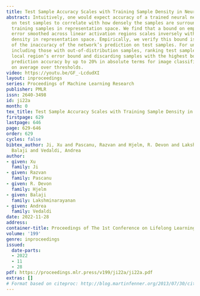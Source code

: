 ```yaml
---
title: Test Sample Accuracy Scales with Training Sample Density in Neural Networks
abstract: Intuitively, one would expect accuracy of a trained neural network’s prediction
  on test samples to correlate with how densely the samples are surrounded by seen
  training samples in representation space. We find that a bound on empirical training
  error smoothed across linear activation regions scales inversely with training sample
  density in representation space. Empirically, we verify this bound is a strong predictor
  of the inaccuracy of the network’s prediction on test samples. For unseen test sets,
  including those with out-of-distribution samples, ranking test samples by their
  local region’s error bound and discarding samples with the highest bounds raises
  prediction accuracy by up to 20% in absolute terms for image classification datasets,
  on average over thresholds.
video: https://youtu.be/GF_-LcdudXI
layout: inproceedings
series: Proceedings of Machine Learning Research
publisher: PMLR
issn: 2640-3498
id: ji22a
month: 0
tex_title: Test Sample Accuracy Scales with Training Sample Density in Neural Networks
firstpage: 629
lastpage: 646
page: 629-646
order: 629
cycles: false
bibtex_author: Ji, Xu and Pascanu, Razvan and Hjelm, R. Devon and Lakshminarayanan,
  Balaji and Vedaldi, Andrea
author:
- given: Xu
  family: Ji
- given: Razvan
  family: Pascanu
- given: R. Devon
  family: Hjelm
- given: Balaji
  family: Lakshminarayanan
- given: Andrea
  family: Vedaldi
date: 2022-11-28
address:
container-title: Proceedings of The 1st Conference on Lifelong Learning Agents
volume: '199'
genre: inproceedings
issued:
  date-parts:
  - 2022
  - 11
  - 28
pdf: https://proceedings.mlr.press/v199/ji22a/ji22a.pdf
extras: []
# Format based on citeproc: http://blog.martinfenner.org/2013/07/30/citeproc-yaml-for-bibliographies/
---
```


